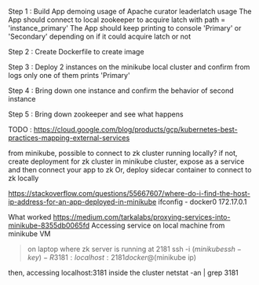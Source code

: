 Step 1 : Build App demoing usage of Apache curator leaderlatch usage
         The App should connect to local zookeeper to acquire latch with path = 'instance_primary'
         The App should keep printing to console 'Primary' or 'Secondary' depending on if it could acquire latch or not

Step 2 : Create Dockerfile to create image

Step 3 : Deploy 2 instances on the minikube local cluster and confirm from logs only one of them prints 'Primary'

Step 4 : Bring down one instance and confirm the behavior of second instance

Step 5 : Bring down zookeeper and see what happens

TODO : 
https://cloud.google.com/blog/products/gcp/kubernetes-best-practices-mapping-external-services

from minikube, possible to connect to zk cluster running locally?
if not, create deployment for zk cluster in minikube cluster, expose as a service and then connect your app to zk
Or, deploy sidecar container to connect to zk locally


https://stackoverflow.com/questions/55667607/where-do-i-find-the-host-ip-address-for-an-app-deployed-in-minikube
ifconfig - docker0
172.17.0.1



What worked 
https://medium.com/tarkalabs/proxying-services-into-minikube-8355db0065fd
Accessing service on local machine from minikube VM

> on laptop where zk server is running at 2181
ssh -i $(minikube ssh-key) -R 3181:localhost:2181 docker@$(minikube ip)

then, accessing localhost:3181 inside the cluster 
netstat -an | grep 3181